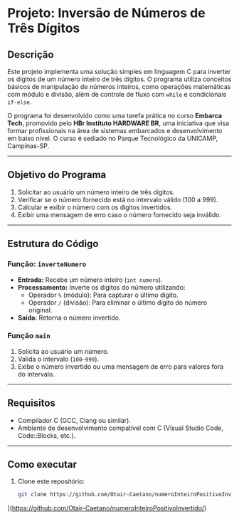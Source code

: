 # Projeto: Inversão de Números de Três Dígitos

## Descrição
Este projeto implementa uma solução simples em linguagem C para inverter os dígitos de um número inteiro de três dígitos. O programa utiliza conceitos básicos de manipulação de números inteiros, como operações matemáticas com módulo e divisão, além de controle de fluxo com `while` e condicionais `if-else`.

O programa foi desenvolvido como uma tarefa prática no curso **Embarca Tech**, promovido pelo **HBr Instituto HARDWARE BR**, uma iniciativa que visa formar profissionais na área de sistemas embarcados e desenvolvimento em baixo nível. O curso é sediado no Parque Tecnológico da UNICAMP, Campinas-SP.

---

## Objetivo do Programa
1. Solicitar ao usuário um número inteiro de três dígitos.
2. Verificar se o número fornecido está no intervalo válido (100 a 999).
3. Calcular e exibir o número com os dígitos invertidos.
4. Exibir uma mensagem de erro caso o número fornecido seja inválido.

---

## Estrutura do Código

### Função: `inverteNumero`
- **Entrada:** Recebe um número inteiro (`int numero`).
- **Processamento:** Inverte os dígitos do número utilizando:
  - Operador `%` (módulo): Para capturar o último dígito.
  - Operador `/` (divisão): Para eliminar o último dígito do número original.
- **Saída:** Retorna o número invertido.

### Função `main`
1. Solicita ao usuário um número.
2. Valida o intervalo (`100–999`).
3. Exibe o número invertido ou uma mensagem de erro para valores fora do intervalo.

---

## Requisitos
- Compilador C (GCC, Clang ou similar).
- Ambiente de desenvolvimento compatível com C (Visual Studio Code, Code::Blocks, etc.).

---

## Como executar
1. Clone este repositório:
   ```bash
   git clone https://github.com/Otair-Caetano/numeroInteiroPositivoInvertido/
](https://github.com/Otair-Caetano/numeroInteiroPositivoInvertido/)
